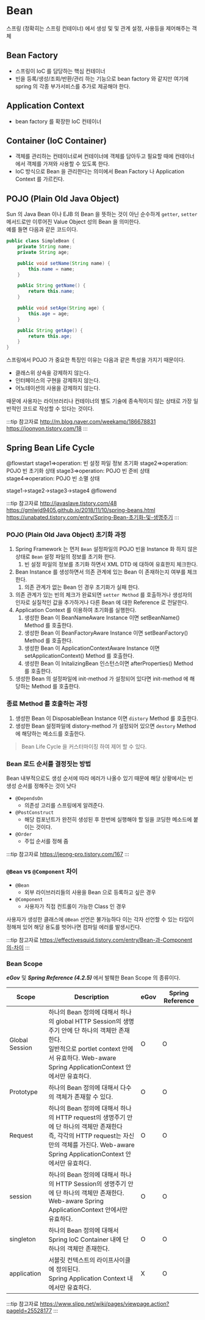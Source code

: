 # Bean

스프링 (정확히는 스프링 컨테이너) 에서 생성 및 및 관계 설정, 사용등을 제어해주는 객체

## Bean Factory

* 스프링이 IoC 를 담당하는 핵심 컨테이너
* 빈을 등록/생성/조회/반환/관리 하는 기능으로 bean factory 와 같지만 여기에 spring 의 각종 부가서비스를 추가로 제공해야 한다.

## Application Context

* bean factory 를 확장한 IoC 컨테이너

## Container (IoC Container)

* 객체를 관리하는 컨테이너로써 컨테이너에 객체를 담아두고 필요할 때에 컨테이너에서 객체를 가져와 사용할 수 있도록 한다.
* IoC 방식으로 Bean 을 관리한다는 의미에서 Bean Factory 나 Application Context 를 가르킨다.

## POJO (Plain Old Java Object)

Sun 의 Java Bean 이나 EJB 의 Bean 을 뜻하는 것이 아닌 순수하게 `getter`, `setter` 메서드로만 이루어진 Value Object 성의 Bean 을 의미한다.  
예를 들면 다음과 같은 코드이다.

```java
public class SimpleBean {
    private String name;
    private String age;

    public void setName(String name) {
        this.name = name;
    }

    public String getName() {
        return this.name;
    }

    public void setAge(String age) {
        this.age = age;
    }

    public String getAge() {
        return this.age;
    }
}
```

스프링에서 POJO 가 중요한 특징인 이유는 다음과 같은 특성을 가지기 때문이다.

* 클래스위 상속을 강제하지 않는다.
* 인터페이스의 구현을 강제하지 않는다.
* 어노테이션의 사용을 강제하지 않는다.

때문에 사용자는 라이브러리나 컨테이너의 별도 기술에 종속적이지 않는 상태로 가장 일반적인 코드로 작성할 수 있다는 것이다.

:::tip 참고자료
<http://m.blog.naver.com/weekamp/186678831>  
<https://joonyon.tistory.com/18>
:::

## Spring Bean Life Cycle

@flowstart
stage1=>operation: 빈 설정 파일 정보 초기화
stage2=>operation: POJO 빈 초기화 상태
stage3=>operation: POJO 빈 준비 상태
stage4=>operation: POJO 빈 소멸 상태

stage1->stage2->stage3->stage4
@flowend

:::tip 참고자료
<http://javaslave.tistory.com/48>  
<https://gmlwjd9405.github.io/2018/11/10/spring-beans.html>  
<https://unabated.tistory.com/entry/Spring-Bean-초기화-및-생명주기>
:::

### POJO (Plain Old Java Object) 초기화 과정

1. Spring Framework 는 먼저 `Bean` 설정파일의 POJO 빈을 Instance 화 하지 않은 상태로 `Bean` 설정 파일의 정보를 초기화 한다.
    1. 빈 설정 파일의 정보를 초기화 하면서 XML DTD 에 대하여 유효한지 체크한다.
2. Bean Instance 를 생성하면서 의존 관계에 있는 Bean 이 존재하는지 여부를 체크한다.
    1. 의존 관계가 없는 Bean 인 경우 초기화가 실패 한다.
3. 의존 관계가 있는 빈의 체크가 완료되면 `setter Method` 를 호출하거나 생성자의 인자로 실질적인 값을 추가하거나 다른 Bean 에 대한 Reference 로 전달한다.
4. Application Context 를 이용하여 초기화를 실행한다.
    1. 생성한 Bean 이 BeanNameAware Instance 이면 setBeanName() Method 를 호출한다.
    2. 생성한 Bean 이 BeanFactoryAware Instance 이면 setBeanFactory() Method 를 호출한다.
    3. 생성한 Bean 이 ApplicationContextAware Instance 이면 setApplicationContext() Method 를 호출한다.
    4. 생성한 Bean 이 InitalizingBean 인스턴스이면 afterProperties() Method 를 호출한다.
5. 생성한 Bean 의 설정파일에 init-method 가 설정되어 있다면 init-method 에 해당하는 Method 를 호출한다.

### 종료 Method 를 호출하는 과정

1. 생성한 Bean 이 DisposableBean Instance 이면 `distory` Method 를 호출한다.
2. 생성한 Bean 설정파일에 distory-method 가 설정되어 있으면 `destory` Method 에 해당하는 메소드를 호출한다.

> Bean Life Cycle 을 커스터마이징 하여 제어 할 수 있다.

### Bean 로드 순서를 결정짓는 방법

Bean 내부적으로도 생성 순서에 따라 에러가 나올수 있기 때문에 해당 상황에서는 빈 생성 순서를 정해주는 것이 낫다

* `@DependsOn`
  * 의존성 고리를 스프링에게 알려준다.
* `@PostConstruct`
  * 해당 컴포넌트가 완전히 생성된 후 한번에 실행해야 할 일을 코딩한 메소드에 붙이는 것이다.
* `@Order`
  * 주입 순서를 정해 줌

:::tip 참고자료
<https://jeong-pro.tistory.com/167>
:::

### `@Bean` vs `@Component` 차이

* `@Bean`
  * 외부 라이브러리들의 사용을 Bean 으로 등록하고 싶은 경우
* `@Component`
  * 사용자가 직접 컨트롤이 가능한 Class 인 경우

사용자가 생성한 클래스에 `@Bean` 선언은 불가능하다 이는 각자 선언할 수 있는 타입이 정해져 있어 해당 용도를 벗어나면 컴파일 에러를 발생시킨다.

:::tip 참고자료
<https://effectivesquid.tistory.com/entry/Bean-과-Component의-차이>
:::

### Bean Scope

_**eGov**_ 및 _**Spring Reference (4.2.5)**_ 에서 발췌한 Bean Scope 의 종류이다.

| Scope | Description | eGov | Spring Reference |
|--|--|--|--|
| Global Session | 하나의 Bean 정의에 대해서 하나의 global HTTP Session의 생명주기 안에 단 하나의 객체만 존재한다. <br>일반적으로 portlet context 안에서 유효하다. Web-aware Spring ApplicationContext 안에서만 유효하다.| O | O |
| Prototype |하나의 Bean 정의에 대해서 다수의 객체가 존재할 수 있다.| O | O |
| Request | 하나의 Bean 정의에 대해서 하나의 HTTP request의 생명주기 안에 단 하나의 객체만 존재한다 <br>즉, 각각의 HTTP request는 자신만의 객체를 가진다. Web-aware Spring ApplicationContext 안에서만 유효하다.| O | O ||
| session | 하나의 Bean 정의에 대해서 하나의 HTTP Session의 생명주기 안에 단 하나의 객체만 존재한다. <br>Web-aware Spring ApplicationContext 안에서만 유효하다.| O | O |
| singleton | 하나의 Bean 정의에 대해서 Spring IoC Container 내에 단 하나의 객체만 존재한다.| O | O |
| application | 서블릿 컨텍스트의 라이프사이클에 정의된다. <br>Spring Application Context 내에서만 유효하다.| X | O |

:::tip 참고자료
<https://www.slipp.net/wiki/pages/viewpage.action?pageId=25528177>
:::
